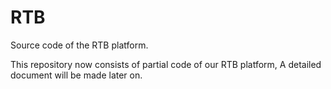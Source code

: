 # RTB
Source code of the RTB platform.

This repository now consists of partial code of our RTB platform, A detailed document will be made later on.